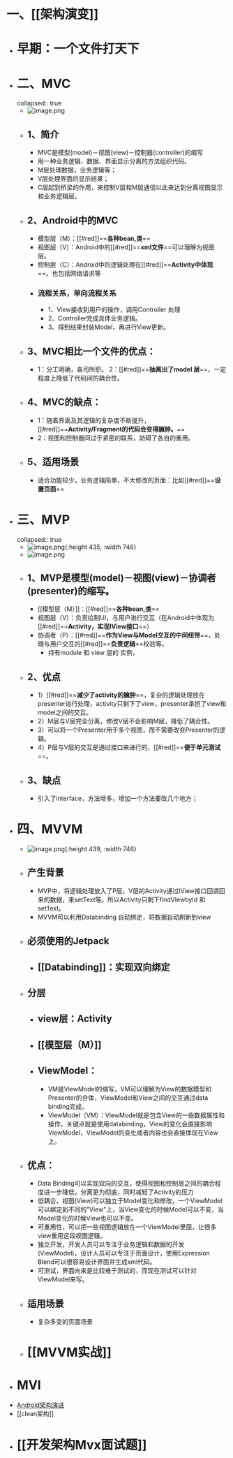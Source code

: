 # 一、[[架构演变]]
- # 早期：一个文件打天下
- # 二、MVC
  collapsed:: true
	- ![image.png](../assets/image_1662434079490_0.png)
	- ## 1、简介
		- MVC是模型(model)－视图(view)－控制器(controller)的缩写
		- 用一种业务逻辑、数据、界面显示分离的方法组织代码。
		- M层处理数据，业务逻辑等；
		- V层处理界面的显示结果；
		- C层起到桥梁的作用，来控制V层和M层通信以此来达到分离视图显示和业务逻辑层。
	- ## 2、Android中的MVC
		- 模型层（M）：[[#red]]==**各种bean,类**==
		- 视图层（V）：Android中的[[#red]]==**xml文件**==可以理解为视图层。
		- 控制层（C）：Android中的逻辑处理在[[#red]]==**Activity中体现**==。也包括网络请求等
		- ### 流程关系，单向流程关系
			- 1、View接收到用户的操作，调用Controller 处理
			- 2、Controller完成具体业务逻辑。
			- 3、得到结果封装Model，再进行View更新。
	- ## 3、MVC相比一个文件的优点：
		- 1：分工明确，各司所职。
		  2：[[#red]]==**抽离出了model 层**==，一定程度上降低了代码间的耦合性。
	- ## 4、MVC的缺点：
		- 1：随着界面及其逻辑的复杂度不断提升，[[#red]]==**Activity/Fragment的代码会变得臃肿。**==
		- 2：视图和控制器间过于紧密的联系，妨碍了各自的重用。
	- ## 5、适用场景
		- 适合功能较少，业务逻辑简单，不大修改的页面：比如[[#red]]==**设置页面**==
- # 三、MVP
  collapsed:: true
	- ![image.png](../assets/image_1662434111516_0.png){:height 435, :width 746}
	- ![image.png](../assets/image_1690369134271_0.png)
	- ## 1、MVP是模型(model)－视图(view)－协调者(presenter)的缩写。
		- [[模型层（M）]]：[[#red]]==**各种bean,类**==
		- 视图层（V）：负责绘制UI，与用户进行交互（在Android中体现为[[#red]]==**Activity，实现IView接口**==）
		- 协调者（P）：[[#red]]==**作为View与Model交互的中间纽带**==，处理与用户交互的[[#red]]==**负责逻辑**==校验等。
			- 持有module 和 view 层的 实例，
	- ## 2、优点
		- 1）[[#red]]==**减少了activity的臃肿**==，复杂的逻辑处理放在presenter进行处理，activity只剩下了view，presenter承担了view和model之间的交互。
		- 2）M层与V层完全分离，修改V层不会影响M层，降低了耦合性。
		- 3）可以将一个Presenter用于多个视图，而不需要改变Presenter的逻辑。
		- 4）P层与V层的交互是通过接口来进行的，[[#red]]==**便于单元测试**==。
	- ## 3、缺点
		- 引入了interface，方法增多，增加一个方法要改几个地方；
- # 四、MVVM
	- ![image.png](../assets/image_1662434225858_0.png){:height 439, :width 746}
	- ## 产生背景
		- MVP中，将逻辑处理放入了P层，V层的Activity通过IView接口回调回来的数据，来setText等。所以Activity只剩下findVIewbyId 和 setText。
		- MVVM可以利用Databinding 自动绑定，将数据自动刷新到view
	- ## 必须使用的Jetpack
		- ## [[Databinding]]：实现双向绑定
	- ## 分层
		- ## view层：Activity
		- ## [[模型层（M）]]
		- ## ViewModel：
			- VM是ViewModel的缩写，VM可以理解为View的数据模型和Presenter的合体，ViewModel和View之间的交互通过data binding完成。
			- ViewModel（VM）：ViewModel就是包含View的一些数据属性和操作，关键点就是使用databinding，View的变化会直接影响ViewModel，ViewModel的变化或者内容也会直接体现在View上。
	- ## 优点：
		- Data Binding可以实现双向的交互，使得视图和控制层之间的耦合程度进一步降低，分离更为彻底，同时减轻了Activity的压力
		- 低耦合，视图(View)可以独立于Model变化和修改，一个ViewModel可以绑定到不同的”View”上，当View变化的时候Model可以不变，当Model变化的时候View也可以不变。
		- 可重用性，可以把一些视图逻辑放在一个ViewModel里面，让很多view重用这段视图逻辑。
		- 独立开发，开发人员可以专注于业务逻辑和数据的开发(ViewModel)，设计人员可以专注于页面设计，使用Expression Blend可以很容易设计界面并生成xml代码。
		- 可测试，界面向来是比较难于测试的，而现在测试可以针对ViewModel来写。
	- ## 适用场景
		- 复杂多变的页面场景
	- # [[MVVM实战]]
- # MVI
- [Android架构演进](https://handsomeliuyang.github.io/2021/04/26/%E7%BB%8F%E9%AA%8C%E6%80%BB%E7%BB%93/Android%E7%AB%AF%E7%9A%84%E6%9E%B6%E6%9E%84%E8%AE%BE%E8%AE%A1%E7%9A%84%E6%BC%94%E8%BF%9B%E5%92%8C%E6%80%9D%E8%80%83/)
- [[clean架构]]
- # [[开发架构Mvx面试题]]